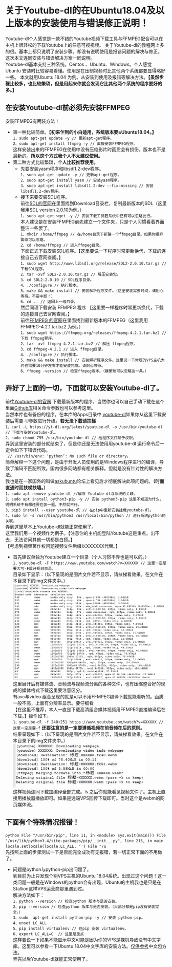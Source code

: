 # 关于Youtube-dl的在Ubuntu18.04及以上版本的安装使用与错误修正说明！
 
Youtube-dl个人感觉是一款不错的Youtube视频下载工具与FFMPEG配合可以在主机上很轻松的下载Youtube上的任意可视视频。
关于Youtube-dl的教程网上多的很。基本上都只说明了安装步骤。却没有说明使用是报错问题的解决与修正。
这次本文连同安装与错误解决方案一同说明。  
Youtube-dl基本支持三种系统。Centos 、Ubuntu、Windows。个人感觉Ubuntu 安装时比较容易看懂。使用是在压制视频时比其他两个系统都要显得略好一些。
本文就用Ubuntu 18.04 为例。从安装到使用及报错等解决方法。**【虽然步骤比较多，也比较繁琐，但是用起来你就会发现它比其他两个系统的程序要好的多。】**
## 在安装Youtube-dl前必须先安装FFMPEG
安装FFMPEG有两装方法！
* 第一种比较简单。**【初来乍到的小白适用，系统版本要≥Ubuntu18.04。】**  
`1、sudo apt-get update -y // 更新apt-get程序。`  
`2、sudo apt-get install ffmpeg -y // 直接安装FFMPEG程序。`  
这样安装出来的FFMPEG在使用中没有压缩影片时画质会有损伤。版本也不是最新的。**所以这个方式我个人不太建议使用。**  
* 第二种方式比较繁琐，**个人比较推荐使用。**  
  * 先要安装yasm程序和libsdl1.2-dev程序。  
`1、sudo apt-get update -y // 更新apt-get程序。`  
`2、sudo apt-get install yasm // 安装yasm程序。`  
`3、sudo apt-get install libsdl1.2-dev --fix-missing // 安装libsdl1.2-dev程序。`  
   * 接下来要安装SDL程序。  
前往[SDL的官网](http://www.libsdl.org)在里面找到Download目录栏，复制最新版本的SDL（这里我用SDL version 2.0.10为例。）  
`1、sudo apt-get wget -y // 安装下载工具若系统中已有可以忽略此行。`  
本人建议是在安装FFMPEG前先建立一个文件夹，只是个人习惯看着界面整洁一些罢了。  
`1、mkdir /home/ffmpeg // 在/home目录下新建一个ffmpeg目录。如果你嫌弃繁琐可以忽略。`  
`2、cd /home/ffmpeg // 进入ffmpeg目录。`  
下面正式下载安装SDL程序。【这里要说一下程序时常更新换代，下载的连接自己去官网查阅。】  
`1、sudo wget http://www.libsdl.org/release/SDL2-2.0.10.tar.gz // 下载SDL程序。`  
`2、tar -xvf SDL2-2.0.10.tar.gz // 解压安装包。`  
`3、cd SDL2-2.0.10 // SDL程序目录。`  
`4、./configure // 执行脚本。`  
`5、make && make install // 安装解析程序文件。（这里安装需要时间，请耐心等待。不要中断！）`  
`6、cd .. // 返回上一级目录。`  
然后同理下载安装 FFMPEG 程序 【这里要一样程序时常更新换代，下载的连接自己去官网查阅。】  
前往[FFMPEG 的官网](https://www.ffmpeg.org/download.html)在里面找到最新版本的FFMPEG（这里我用 FFMPEG-4.2.1.tar.bz2 为例。）  
`1、sudo wget https://ffmpeg.org/releases/ffmpeg-4.2.1.tar.bz2 // 下载 ffmpeg程序。`  
`2、tar -xvf ffmpeg-4.2.1.tar.bz2 // 解压 ffmpeg程序。`  
`3、cd ffmpeg-4.2.1 // 进入 ffmpeg目录。`  
`4、./configure // 执行脚本。`  
`5、make && make install // 安装解析程序文件。这里说一下常规的VPS主机大约也需要10分钟左右才能安装完成。请耐心等待。`  
`6、ffmpeg -version // 检查ffmpeg版本。（嫌繁琐可以忽略这一条。）`  
## 弄好了上面的一切，下面就可以安装Youtube-dl了。  
  前往[Youtube-dl的官网](https://yt-dl.org) 下载最新版本的程序，当然你也可以自己手动下载在这个里面[Github库](https://github.com/ytdl-org/youtube-dl)相关命令参数也可以参考这里。  
  当然本库也有备份的程序。在本库的Apps目录中 [youtube-dl](https://raw.githubusercontent.com/szhaolu/Ubuntu/master/Youtube-dl/apps/youtube-dl)如果你从这里下载安装后需要-U参数进行升级。**若无法下载请扶梯**  
`1、curl -L https://yt-dl.org/latest/youtube-dl -o /usr/bin/youtube-dl // 下载与安装Youtube-dl。`  
`2、sudo chmod 755 /usr/bin/youtube-dl // 给程序文件赋予权限。`  
弄到这里安装的部分就结束了，但是你还是无法使用用youtube-dl 运行命令后一定会如下下错误代码。  
` // /usr/bin/env: ‘python’: No such file or directory。`  
简单解释一下这个问题，是由于开发人员使用的是Windows程序进行的编译，导致了编码不匹配所致。国内很多网站都有相关解释。但就是没有针对性的解决方法。  
我也是在一家国外的叫做[askubuntu](https://askubuntu.com/questions/1037666/youtube-dl-python-not-found-18-04)论坛上看见后才彻底解决此项问题的。**（时而直通时而扶梯扶墙。）**  
`1、sudo apt remove youtube-dl //解除 Youtube-dl与系统的关联。`  
`2、sudo apt install python3-pip -y // 安装 python3-pip 这里不知道为什么，明明系统中有却还要在装一遍。不然就不行。`  
`3、pip3 install --user youtube-dl // 在pip中重新安装挂载youtube-dl。`  
`4、sudo ln -s /usr/bin/python3 /usr/local/bin/python // 进行系统python的关联。`  
弄到这里基本上Youtube-dl就能正常使用了。  
这里我们用一个视频作为例子。【注意你的主机能登陆Youtube这是重点。出不去，无法访问其他一切都是白搭。】  
【考虑到视频著作权问题视频文件后缀以XXXXXX代替。】  
* 首先建议单独为Youtube建立一个目录（个人习惯不弄也是可以的。）  
`1、youtube-dl -F https://www.youtube.com/watch?v=XXXXXX // 这里一定是要大写-F展开视频目录。`  
目录如下显示：（以下呈现的是图片文件若不显示，请扶梯看效果。在文件在本目录下的img文件夹中。）  
![](https://raw.githubusercontent.com/szhaolu/Ubuntu/master/Youtube-dl/img/youtube-dl_F.jpg)  
这里展开后有媒体流、音频流与视频流分离的各种文件，也有压缩整合好的现成的媒体格式下载这里要注意区分。  
有avc与video 组合呈现的就是可以不用FFMPEG编译下载就能看听的。画质一般不高，上面有分辨率显示。要仔细看  
【在这里不推荐，本人一直是下载高清组合媒体视频用FFMPEG直接编译后在下载。】操作如下。  
`1、youtube-dl -f 248+251 https://www.youtube.com/watch?v=XXXXXX //这里一定是要-f` **还要注意的是一定要遵循视频在前音频在后的原则。**  
结果呈现如下：（以下呈现的是图片文件若不显示，请扶梯看效果。在文件在本目录下的img文件夹中。）  
![](https://raw.githubusercontent.com/szhaolu/Ubuntu/master/Youtube-dl/img/youtube-dl_ok.jpg)  
这样视频连同下载加编译全部完成。ls 之后你就能看见视频文件了。主机上直接用播放器播放即可。如果是远端VPS回传下载即可。当时这个是webm的网页媒体流。  
## 下面有个特殊情况报错！  
`python File "/usr/bin/pip", line 11, in <module> sys.exit(main()) File "/usr/lib/python3.4/site-packages/pip/__init__.py", line 215, in main locale.setlocale(locale.LC_ALL, '') File "/u`  
先按照上面的步骤测试一下是否能完全成功有无报错，若一切正常下面的不用做了。  
* 问题是python与python-pip出问题了。  
到目前为止只发现个别VPS主机的Ubuntu 18.04系统。出现过这个问题！这一类问题一般是在Windows的python会有出现，Ubuntu的主机我也是只是在Stallion这样VPS运营商那里遇到过。  
解决方法如下：  
`1、python --version // 检查python 版本与是否安装。`  
`2、pip --version // 检查python 版本与是否安装。（大部分都是pip没有安装完全。）`  
`3、sudo  apt-get install python-pip -y // 安装 python-pip。`  
`4、unset LC_ALL`  
`5、pip install virtualenv // 在pip 安装 virtualenv。`  
`6、export LC_ALL=C  // 这里是重点`  
这样要说一下如果不能显示中文可能是因为你的VPS是裸机导致没有中文字库。这里可以参看一下Ubuntu 18.04中文字库的安装方法。[仅供参考](https://github.com/szhaolu/Ubuntu/blob/master/Language/%E5%9C%A8Ubuntu18.04%E5%AE%89%E8%A3%85%E7%AE%80%E4%BD%93%E4%B8%AD%E6%96%87%E5%92%8C%E7%B9%81%E4%BD%93%E4%B8%AD%E6%96%87.md)中文包方法。  
弄完以后Youtube-dl就能正常使用了。

